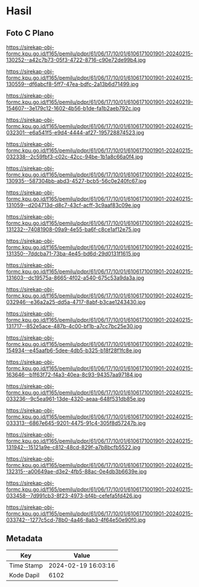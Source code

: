 # Hasil

## Foto C Plano

https://sirekap-obj-formc.kpu.go.id/f165/pemilu/pdpr/61/06/17/10/01/6106171001901-20240215-130252--a42c7b73-05f3-4722-8716-c90e72de99b4.jpg

https://sirekap-obj-formc.kpu.go.id/f165/pemilu/pdpr/61/06/17/10/01/6106171001901-20240215-130559--df6abcf8-5ff7-47ea-bdfc-2a13b6d71499.jpg

https://sirekap-obj-formc.kpu.go.id/f165/pemilu/pdpr/61/06/17/10/01/6106171001901-20240219-154607--3e179c12-1602-4b56-b1de-fa1b2aeb792c.jpg

https://sirekap-obj-formc.kpu.go.id/f165/pemilu/pdpr/61/06/17/10/01/6106171001901-20240215-032301--e6a541f5-e9d4-4444-af27-195728874523.jpg

https://sirekap-obj-formc.kpu.go.id/f165/pemilu/pdpr/61/06/17/10/01/6106171001901-20240215-032338--2c59fbf3-c02c-42cc-94be-1b1a8c66a0f4.jpg

https://sirekap-obj-formc.kpu.go.id/f165/pemilu/pdpr/61/06/17/10/01/6106171001901-20240215-130935--587304bb-abd3-4527-bcb5-56c0e240fc67.jpg

https://sirekap-obj-formc.kpu.go.id/f165/pemilu/pdpr/61/06/17/10/01/6106171001901-20240215-131059--d204713d-d8c7-43cf-acff-3c9aaf83c09e.jpg

https://sirekap-obj-formc.kpu.go.id/f165/pemilu/pdpr/61/06/17/10/01/6106171001901-20240215-131232--74081908-09a9-4e55-ba6f-c8ce1af12e75.jpg

https://sirekap-obj-formc.kpu.go.id/f165/pemilu/pdpr/61/06/17/10/01/6106171001901-20240215-131350--7ddcba71-73ba-4e45-bd6d-29d0131f1615.jpg

https://sirekap-obj-formc.kpu.go.id/f165/pemilu/pdpr/61/06/17/10/01/6106171001901-20240215-131603--dc19575a-8665-4f02-a540-675c53a9da3a.jpg

https://sirekap-obj-formc.kpu.go.id/f165/pemilu/pdpr/61/06/17/10/01/6106171001901-20240215-032946--e36a2a25-dd5a-4717-8abf-b3cae1243430.jpg

https://sirekap-obj-formc.kpu.go.id/f165/pemilu/pdpr/61/06/17/10/01/6106171001901-20240215-131717--852e5ace-487b-4c00-bf1b-a7cc7bc25e30.jpg

https://sirekap-obj-formc.kpu.go.id/f165/pemilu/pdpr/61/06/17/10/01/6106171001901-20240219-154934--e45aafb6-5dee-4db5-b325-b18f28f1fc8e.jpg

https://sirekap-obj-formc.kpu.go.id/f165/pemilu/pdpr/61/06/17/10/01/6106171001901-20240215-163646--b1f63f72-f4a3-40ea-8c93-94357aa97184.jpg

https://sirekap-obj-formc.kpu.go.id/f165/pemilu/pdpr/61/06/17/10/01/6106171001901-20240215-033236--9c5ea961-13de-4320-aeaa-648f531db85e.jpg

https://sirekap-obj-formc.kpu.go.id/f165/pemilu/pdpr/61/06/17/10/01/6106171001901-20240215-033313--6867e645-9201-4475-91c4-305f8d57247b.jpg

https://sirekap-obj-formc.kpu.go.id/f165/pemilu/pdpr/61/06/17/10/01/6106171001901-20240215-131942--15121a9e-c812-48cd-829f-a7b8bcfb5522.jpg

https://sirekap-obj-formc.kpu.go.id/f165/pemilu/pdpr/61/06/17/10/01/6106171001901-20240215-132315--a00649ae-d3e2-4fb5-88ac-0e4db3b6639e.jpg

https://sirekap-obj-formc.kpu.go.id/f165/pemilu/pdpr/61/06/17/10/01/6106171001901-20240215-033458--7d991cb3-8f23-4973-bf4b-cefefa5fd426.jpg

https://sirekap-obj-formc.kpu.go.id/f165/pemilu/pdpr/61/06/17/10/01/6106171001901-20240215-033742--1277c5cd-78b0-4a46-8ab3-4f64e50e90f0.jpg


## Metadata

| Key        | Value               |
| ---------- | ------------------- |
| Time Stamp | 2024-02-19 16:03:16 |
| Kode Dapil | 6102                |



